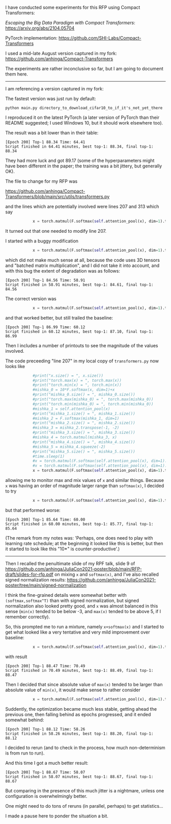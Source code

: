 I have conducted some experiments for this RFP using Compact Transformers:

_Escaping the Big Data Paradigm with Compact Transformers_: https://arxiv.org/abs/2104.05704

PyTorch implementation: https://github.com/SHI-Labs/Compact-Transformers

I used a mid-late August version captured in my fork: https://github.com/anhinga/Compact-Transformers

The experiments are rather inconclusive so far, but I am going to document them here.

---

I am referencing a version captured in my fork:

The fastest version was just run by default: 

```shell
python main.py directory_to_download_cifar10_to_if_it's_not_yet_there
```

I reproduced it on the latest PyTorch (a later version of PyTorch than their README suggested; I used Windows 10, but it should work elsewhere too).

The result was a bit lower than in their table:

```
[Epoch 200] Top-1 88.34 Time: 64.41
Script finished in 64.41 minutes, best top-1: 88.34, final top-1: 88.34
```

They had more luck and got 89.17 (some of the hyperparameters might have been different in the paper; the training was a bit jittery, but generally OK).

The file to change for my RFP was

https://github.com/anhinga/Compact-Transformers/blob/main/src/utils/transformers.py

and the lines which are potentially involved were lines 207 and 313 which say

```python
            x = torch.matmul(F.softmax(self.attention_pool(x), dim=1).transpose(-1, -2), x).squeeze(-2)
```

It turned out that one needed to modify line 207.

I started with a buggy modification

```python
            x = torch.matmul(F.softmax(self.attention_pool(x), dim=1).transpose(-1, -2), F.softmax(x, dim=0)).squeeze(-2)
```

which did not make much sense at all, because the code uses 3D tensors and "batched matrix multiplication", 
and I did not take it into account, and with this bug the extent of degradation was as follows:

```
[Epoch 200] Top-1 84.56 Time: 58.91
Script finished in 58.91 minutes, best top-1: 84.61, final top-1: 84.56
```

The correct version was

```python
            x = torch.matmul(F.softmax(self.attention_pool(x), dim=1).transpose(-1, -2), F.softmax(x, dim=1)).squeeze(-2)
```

and that worked better, but still trailed the baseline:

```
[Epoch 200] Top-1 86.99 Time: 60.12
Script finished in 60.12 minutes, best top-1: 87.10, final top-1: 86.99
```

Then I includes a number of printouts to see the magnitude of the values involved.

The code preceeding "line 207" in my local copy of `transformers.py` now looks like

```python
            #print("x.size() = ", x.size())
            #print("torch.max(x) = ", torch.max(x))
            #print("torch.min(x) = ", torch.min(x))
            #mishka_0 = 10*F.softmax(x, dim=1)+x
            #print("mishka_0.size() = ", mishka_0.size())
            #print("torch.max(mishka_0) = ", torch.max(mishka_0))
            #print("torch.min(mishka_0) = ", torch.min(mishka_0))
            #mishka_1 = self.attention_pool(x)
            #print("mishka_1.size() = ", mishka_1.size())
            #mishka_2 = F.softmax(mishka_1, dim=1)
            #print("mishka_2.size() = ", mishka_2.size())
            #mishka_3 = mishka_2.transpose(-1, -2)
            #print("mishka_3.size() = ", mishka_3.size())
            #mishka_4 = torch.matmul(mishka_3, x)
            #print("mishka_4.size() = ", mishka_4.size())
            #mishka_5 = mishka_4.squeeze(-2)
            #print("mishka_5.size() = ", mishka_5.size())
            #time.sleep(1)
            #x = torch.matmul(F.softmax(self.attention_pool(x), dim=1).transpose(-1, -2), x).squeeze(-2)
            #x = torch.matmul(F.softmax(self.attention_pool(x), dim=1).transpose(-1, -2), F.softmax(x, dim=1)+x).squeeze(-2)
            x = torch.matmul(F.softmax(self.attention_pool(x), dim=1).transpose(-1, -2), x-F.softmax(x, dim=1)).squeeze(-2)
```

allowing me to monitor max and mix values of `x` and similar things. Because `x` was having an order of magnitude larger range
than `softmax(x)`, I decided to try

```python
            x = torch.matmul(F.softmax(self.attention_pool(x), dim=1).transpose(-1, -2), 10*F.softmax(x, dim=1)).squeeze(-2)
```

but that performed worse:

```
[Epoch 200] Top-1 85.64 Time: 60.00
Script finished in 60.00 minutes, best top-1: 85.77, final top-1: 85.64
```

(The remark from my notes was: 'Perhaps, one does need to play with learning rate schedule; 
at the beginning it looked like this is better, but then it started to look like this "10*" is counter-productive'.)

---

Then I recalled the penultimate slide of my RPF talk, slide 9 of https://github.com/anhinga/JuliaCon2021-poster/blob/main/RFP-draft/slides-for-rfp.pdf
on mixing `x` and `softmax(x)`, and I've also recalled signed normalization results: https://github.com/anhinga/JuliaCon2021-poster/tree/main/signed-normalization

I think the fine-grained details were somewhat better with `(softmax,softmax^T)` than with signed normalization, but
signed normalization also looked pretty good, and `x` was almost balanced in this sense (`min(x)` tended to be below -3, and `max(x)` tended to be above 5, if I remember correctly).

So, this prompted me to run a mixture, namely `x+softmax(x)` and I started to get what looked like a very tentative and very mild improvement over baseline:

```python
            x = torch.matmul(F.softmax(self.attention_pool(x), dim=1).transpose(-1, -2), F.softmax(x, dim=1)+x).squeeze(-2)
```

with result

```
[Epoch 200] Top-1 88.47 Time: 70.49
Script finished in 70.49 minutes, best top-1: 88.49, final top-1: 88.47
```

Then I decided that since absolute value of `max(x)` tended to be larger than absolute value of `min(x)`, it would make sense to rather consider

```python
            x = torch.matmul(F.softmax(self.attention_pool(x), dim=1).transpose(-1, -2), x-F.softmax(x, dim=1)).squeeze(-2)
```

Suddently, the optimization became much less stable, getting ahead the previous one, then falling behind as epochs progressed,
and it ended somewhat behind:

```
[Epoch 200] Top-1 88.12 Time: 58.26
Script finished in 58.26 minutes, best top-1: 88.20, final top-1: 88.12
```

I decided to rerun (and to check in the process, how much non-determinism is from run to run).

And this time I got a much better result:

```
[Epoch 200] Top-1 88.67 Time: 58.07
Script finished in 58.07 minutes, best top-1: 88.67, final top-1: 88.67
```

But comparing in the presence of this much jitter is a nightmare, unless one configuration is overwhelmingly better.

One might need to do tons of reruns (in parallel, perhaps) to get statistics...

I made a pause here to ponder the situation a bit.
